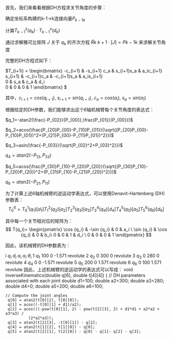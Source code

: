 首先，我们来看看根据DH方程求关节角度的步骤：

确定坐标系构建的k-1->k连接向量$P_{k-1k}$

计算$T^z_{k-1}(q_k)\cdot T^x_{k-1}(d_k)$

通过求解雅可比矩阵 $J$ 关于 $q_k$ 的齐次方程 $\hat{R}{k~k+1}\cdot[J]=P{k-1k}$ 来求解关节角度

 

完整的DH方程式如下：

$T_{i+1i} =
\begin{bmatrix}
-c_{i+1} & -s_{i+1} c_a & s_{i+1}s_a & a_ic_{i+1} \
s_{i+1} & -c_{i+1}c_a & -c_{i+1}s_a & a_is_{i+1} \
0 & s_a & c_a & d_i \
0 & 0 & 0 & 1
\end{bmatrix}
$

其中，$c_{i+1} = cos(q_{i+1})$, $s_{i+1} = sin(q_{i+1})$, $c_a = cos(\alpha_i)$, $s_a = sin(\alpha_i)$

根据给定的DH参数，我们能够求出这个6轴机械臂每个关节角度的表达式：

$q_1=-atan2(\frac{-P_{02}}{P_{00}},\frac{P_{01}}{P_{00}})$

$q_2=acos(\frac{P_{20}P_{00}-P_{10}P_{01}}{\sqrt{(P_{20}P_{00}-P_{10}P_{01})^2+(P_{21}P_{00}-P_{11}P_{01})^2}})$

$q_3=asin(\frac{-P_{03}}{\sqrt{P_{02}^2+P_{03}^2}})$

$q_4=atan2(-P_{13},P_{33})$

$q_5=acos(\frac{P_{30}P_{10}-P_{20}P_{20}}{\sqrt{(P_{30}P_{10}-P_{20}P_{20})^2+(P_{31}P_{10}-P_{21}P_{20})^2}})$

$q_6=atan2(-P_{21},P_{11})$

为了计算上述6轴机械臂的逆运动学表达式，可以使用Denavit-Hartenberg (DH) 参数表：
$$T_0^6 = T_0^1(q_1)[d_1]T_1^2 (q_2)[a_2] T_2^3 (q_3)[a_3] T_3^4 (q_4)[d_4]T_4^5 (q_5)[a_5]T_5^6 (q_6)[d_6]$$

其中每一个关节相对应的矩阵为：
$$
T(q_i)= \begin{pmatrix}
\cos {q_i} & -\sin {q_i} & 0 & a_i \
\sin {q_i} & \cos {q_i} & 0 & b_i\
0 & 0 & 1 & d_i \
0 & 0 & 0 & 1
\end{pmatrix}
$$

因此，该机械臂的DH参数表为：

i	$q_{i}$	$d_{i}$	$a_{i}$	$\alpha_{i}$	$\theta_{i}$
1	$q_1$	100	0	-1.571	revolute
2	$q_2$	0	300	0	revolute
3	$q_3$	0	280	0	revolute
4	$q_4$	0	0	-1.571	revolute
5	$q_5$	200	0	1.571	revolute
6	$q_6$	0	100	1.571	revolute
因此，上述机械臂的逆运动学的表达式可以写成：
void inverseKinematics(double q[6], double t[4][4]) {
    // DH parameters associated with each joint
    double d1=100; 
    double a2=300; 
    double a3=280; 
    double d4=0; 
    double a5=200;
    double a6=100;

    // Compute the joint angles
     q[0] = atan2(t[0][2], t[0][0]);
     q[1] = acos((-t[0][1] + d1)/a2);
     q[2] = acos(((-pow(t[0][1], 2) - pow(t[2][3], 2) + d1*d1 + a2*a2 + a3*a3) / 
              (2*a2*a3));
     q[3] = atan2(t[2][3], -t[0][1]) - q[2];
     q[4] = atan2(t[1][2], t[1][0]) - q[0];
     q[5] = atan2(t[2][1], t[2][0]) - q[0] - q[1]- q[2] - q[3];